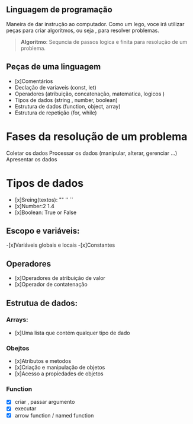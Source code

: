 ## Linguagem de programação 

Maneira de dar instrução ao computador.
Como um lego, voce irá utilizar peças para criar algoritmos, ou seja , para resolver problemas.

> **Algoritmo**: Sequncia de passos logica e finita para resolução de um problema.

## Peças de uma linguagem

- [x]Comentários 
- Declação de variaveis (const, let)
- Operadores (atribuição, concatenação, matematica, logicos )
- Tipos de dados (string , number, boolean)
- Estrutura de dados (function, object, array)
- Estrutura de repetição (for, while)

# Fases da resolução de um problema

Coletar os dados
Processar os dados (manipular, alterar, gerenciar ...)
Apresentar os dados

# Tipos de dados 

- [x]Sreing(textos): "" '' ``
- [x]Number:2 1.4 
- [x]Boolean: True or False

## Escopo e variáveis:

-[x]Variáveis globais e locais
-[x]Constantes

## Operadores 

- [x]Operadores de atribuição de valor
- [x]Operador de contatenação

## Estrutua de dados:

### Arrays:

-  [x]Uma lista que contém qualquer tipo de dado

### Obejtos

- [x]Atributos e metodos
- [x]Criação e manipulação de objetos
- [x]Acesso a propiedades de objetos

### Function

- [x] criar , passar argumento
- [x] executar
- [x] arrow function / named function

